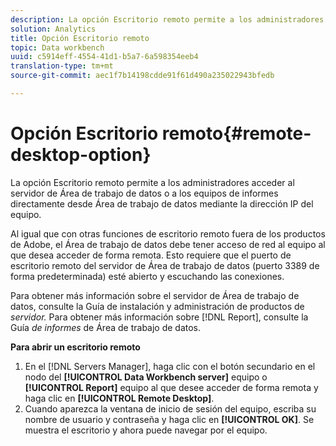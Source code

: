 ```yaml
---
description: La opción Escritorio remoto permite a los administradores acceder al servidor de Área de trabajo de datos o a los equipos de informes directamente desde Área de trabajo de datos mediante la dirección IP del equipo.
solution: Analytics
title: Opción Escritorio remoto
topic: Data workbench
uuid: c5914eff-4554-41d1-b5a7-6a598354eeb4
translation-type: tm+mt
source-git-commit: aec1f7b14198cdde91f61d490a235022943bfedb

---
```



# Opción Escritorio remoto{#remote-desktop-option}

La opción Escritorio remoto permite a los administradores acceder al servidor de Área de trabajo de datos o a los equipos de informes directamente desde Área de trabajo de datos mediante la dirección IP del equipo.

Al igual que con otras funciones de escritorio remoto fuera de los productos de Adobe, el Área de trabajo de datos debe tener acceso de red al equipo al que desea acceder de forma remota. Esto requiere que el puerto de escritorio remoto del servidor de Área de trabajo de datos (puerto 3389 de forma predeterminada) esté abierto y escuchando las conexiones.

Para obtener más información sobre el servidor de Área de trabajo de datos, consulte la Guía de instalación y administración de productos de *servidor.* Para obtener más información sobre [!DNL Report], consulte la Guía *de informes* de Área de trabajo de datos.

**Para abrir un escritorio remoto**

1. En el [!DNL Servers Manager], haga clic con el botón secundario en el nodo del **[!UICONTROL Data Workbench server]** equipo o **[!UICONTROL Report]** equipo al que desee acceder de forma remota y haga clic en **[!UICONTROL Remote Desktop]**.
1. Cuando aparezca la ventana de inicio de sesión del equipo, escriba su nombre de usuario y contraseña y haga clic en **[!UICONTROL OK]**. Se muestra el escritorio y ahora puede navegar por el equipo.

